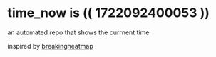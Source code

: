 # time_now is (( 1722092400053 ))

an automated repo that shows the currnent time

inspired by [breakingheatmap](https://github.com/breakingheatmap/breakingheatmap)